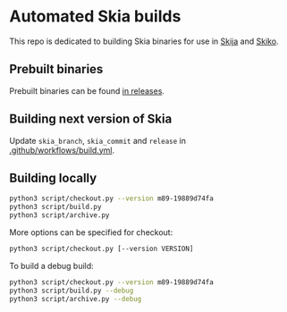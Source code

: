 # Automated Skia builds

This repo is dedicated to building Skia binaries for use in [Skija](https://github.com/JetBrains/skija) and [Skiko](https://github.com/JetBrains/skiko).

## Prebuilt binaries

Prebuilt binaries can be found [in releases](https://github.com/JetBrains/skia-build/releases).

## Building next version of Skia

Update `skia_branch`, `skia_commit` and `release` in [.github/workflows/build.yml](https://github.com/JetBrains/skia-build/blob/master/.github/workflows/build.yml).

## Building locally

```sh
python3 script/checkout.py --version m89-19889d74fa
python3 script/build.py
python3 script/archive.py
```

More options can be specified for checkout:

```sh
python3 script/checkout.py [--version VERSION]
```

To build a debug build:

```sh
python3 script/checkout.py --version m89-19889d74fa
python3 script/build.py --debug
python3 script/archive.py --debug
```